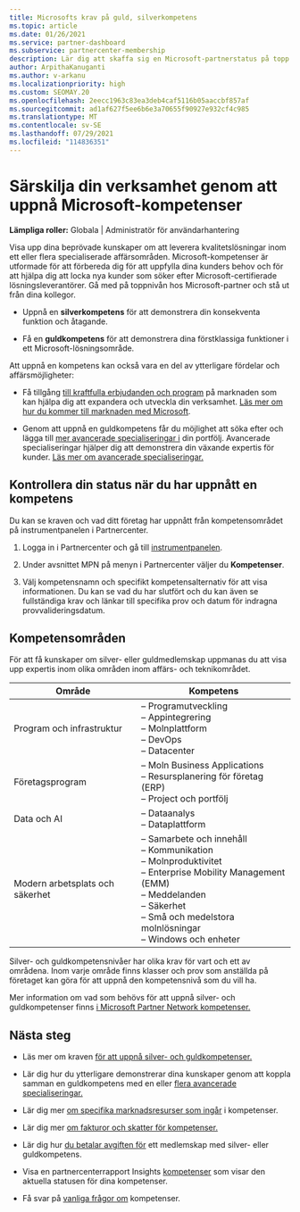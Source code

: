 ```yaml
---
title: Microsofts krav på guld, silverkompetens
ms.topic: article
ms.date: 01/26/2021
ms.service: partner-dashboard
ms.subservice: partnercenter-membership
description: Lär dig att skaffa sig en Microsoft-partnerstatus på topp och locka nya kunder genom att uppfylla kompetenskraven för att tjäna guld- och silvermedlemskapsnivåer.
author: ArpithaKanuganti
ms.author: v-arkanu
ms.localizationpriority: high
ms.custom: SEOMAY.20
ms.openlocfilehash: 2eecc1963c83ea3deb4caf5116b05aaccbf857af
ms.sourcegitcommit: ad1af627f5ee6b6e3a70655f90927e932cf4c985
ms.translationtype: MT
ms.contentlocale: sv-SE
ms.lasthandoff: 07/29/2021
ms.locfileid: "114836351"
---
```

# <a name="differentiate-your-business-by-attaining-microsoft-competencies"></a>Särskilja din verksamhet genom att uppnå Microsoft-kompetenser

**Lämpliga roller:** Globala | Administratör för användarhantering

Visa upp dina beprövade kunskaper om att leverera kvalitetslösningar inom ett eller flera specialiserade affärsområden. Microsoft-kompetenser är utformade för att förbereda dig för att uppfylla dina kunders behov och för att hjälpa dig att locka nya kunder som söker efter Microsoft-certifierade lösningsleverantörer. Gå med på toppnivån hos Microsoft-partner och stå ut från dina kollegor.

- Uppnå en **silverkompetens** för att demonstrera din konsekventa funktion och åtagande.

- Få en **guldkompetens** för att demonstrera dina förstklassiga funktioner i ett Microsoft-lösningsområde.

Att uppnå en kompetens kan också vara en del av ytterligare fördelar och affärsmöjligheter:

- Få tillgång [till kraftfulla erbjudanden och program](mpn-learn-about-go-to-market-benefits.md) på marknaden som kan hjälpa dig att expandera och utveckla din verksamhet. [Läs mer om hur du kommer till marknaden med Microsoft](https://partner.microsoft.com/solutions/go-to-market).

- Genom att uppnå en guldkompetens får du möjlighet att söka efter och lägga till [mer avancerade specialiseringar i](advanced-specializations.md) din portfölj. Avancerade specialiseringar hjälper dig att demonstrera din växande expertis för kunder. [Läs mer om avancerade specialiseringar.](https://partner.microsoft.com/membership/advanced-specialization)

## <a name="check-your-status-as-you-attain-a-competency"></a>Kontrollera din status när du har uppnått en kompetens

Du kan se kraven och vad ditt företag har uppnått från kompetensområdet på instrumentpanelen i Partnercenter.

1. Logga in i Partnercenter och gå till [instrumentpanelen](https://partner.microsoft.com/dashboard/home).

2. Under avsnittet MPN på menyn i Partnercenter väljer du **Kompetenser**.

3. Välj kompetensnamn och specifikt kompetensalternativ för att visa informationen. Du kan se vad du har slutfört och du kan även se fullständiga krav och länkar till specifika prov och datum för indragna provvalideringsdatum.

## <a name="competency-areas"></a>Kompetensområden

För att få kunskaper om silver- eller guldmedlemskap uppmanas du att visa upp expertis inom olika områden inom affärs- och teknikområdet.

|**Område**            |**Kompetens**                    |
|--------------------|--------------------------------|
|Program och infrastruktur| – Programutveckling<br/> – Appintegrering<br/> – Molnplattform<br/> – DevOps<br/> – Datacenter |
|Företagsprogram | – Moln Business Applications</br> – Resursplanering för företag (ERP)</br> – Project och portfölj |
|Data och AI| – Dataanalys<br/> – Dataplattform |
|Modern arbetsplats och säkerhet | – Samarbete och innehåll<br/> – Kommunikation<br/> – Molnproduktivitet<br/> – Enterprise Mobility Management (EMM)<br/> – Meddelanden<br/> – Säkerhet<br/> – Små och medelstora molnlösningar<br/> – Windows och enheter |

Silver- och guldkompetensnivåer har olika krav för vart och ett av områdena. Inom varje område finns klasser och prov som anställda på företaget kan göra för att uppnå den kompetensnivå som du vill ha. 

Mer information om vad som behövs för att uppnå silver- och guldkompetenser finns [i Microsoft Partner Network kompetenser.](https://partner.microsoft.com/membership/competencies)

## <a name="next-steps"></a>Nästa steg

- Läs mer om kraven [för att uppnå silver- och guldkompetenser.](https://partner.microsoft.com/membership/competencies)

- Lär dig hur du ytterligare demonstrerar dina kunskaper genom att koppla samman en guldkompetens med en eller [flera avancerade specialiseringar.](advanced-specializations.md)

- Lär dig mer [om specifika marknadsresurser som ingår](mpn-learn-about-go-to-market-benefits.md) i kompetenser.

- Lär dig mer [om fakturor och skatter för kompetenser.](mpn-view-print-maps-invoice.md)

- Lär dig hur [du betalar avgiften för](mpn-pay-fee-silver-gold-competency.md) ett medlemskap med silver- eller guldkompetens.

- Visa en partnercenterrapport Insights [kompetenser](insights-competencies-report.md) som visar den aktuella statusen för dina kompetenser.

- Få svar på [vanliga frågor om](competencies-faq.yml) kompetenser.

